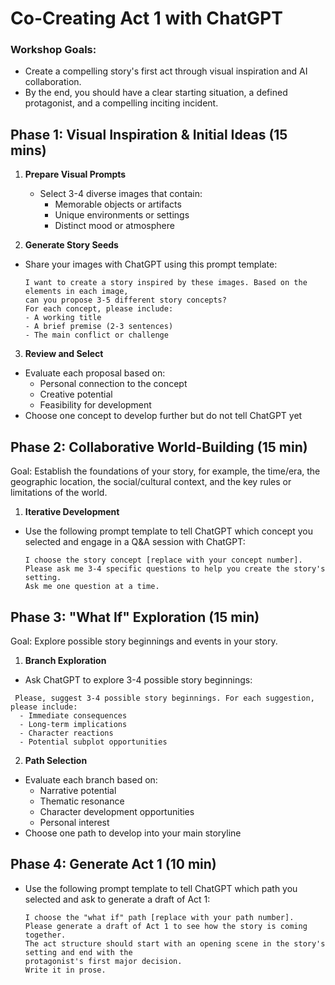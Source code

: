 # Co-Creating Act 1 with ChatGPT

### Workshop Goals: 
- Create a compelling story's first act through visual inspiration and AI collaboration.
- By the end, you should have a clear starting situation, a defined protagonist, and a compelling inciting incident.

## Phase 1: Visual Inspiration & Initial Ideas (15 mins)
1. **Prepare Visual Prompts**
   - Select 3-4 diverse images that contain:
     - Memorable objects or artifacts
     - Unique environments or settings
     - Distinct mood or atmosphere

2. **Generate Story Seeds**
- Share your images with ChatGPT using this prompt template:
  
  ```
  I want to create a story inspired by these images. Based on the elements in each image,
  can you propose 3-5 different story concepts?
  For each concept, please include:
  - A working title
  - A brief premise (2-3 sentences)
  - The main conflict or challenge
  ```

3. **Review and Select**
  - Evaluate each proposal based on:
    - Personal connection to the concept
    - Creative potential
    - Feasibility for development
  - Choose one concept to develop further but do not tell ChatGPT yet

## Phase 2: Collaborative World-Building (15 min)

Goal: Establish the foundations of your story, for example, the time/era, the geographic location, the social/cultural context, and the key rules or limitations of the world.

1. **Iterative Development**

  - Use the following prompt template to tell ChatGPT which concept you selected and engage in a Q&A session with ChatGPT:
    ```
    I choose the story concept [replace with your concept number].
    Please ask me 3-4 specific questions to help you create the story's setting.
    Ask me one question at a time.
    ```

## Phase 3: "What If" Exploration (15 min)

Goal: Explore possible story beginnings and events in your story.
 
1. **Branch Exploration**
 - Ask ChatGPT to explore 3-4 possible story beginnings:

 ```
  Please, suggest 3-4 possible story beginnings. For each suggestion, please include:
   - Immediate consequences
   - Long-term implications
   - Character reactions
   - Potential subplot opportunities
  ```

2. **Path Selection**
 - Evaluate each branch based on:
   - Narrative potential
   - Thematic resonance
   - Character development opportunities
   - Personal interest
 - Choose one path to develop into your main storyline

## Phase 4: Generate Act 1 (10 min)

  - Use the following prompt template to tell ChatGPT which path you selected and ask to generate a draft of Act 1:
    
    ```
    I choose the "what if" path [replace with your path number].
    Please generate a draft of Act 1 to see how the story is coming together.
    The act structure should start with an opening scene in the story's setting and end with the
    protagonist's first major decision.
    Write it in prose.
    ```

